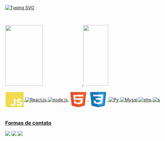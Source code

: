 [![Typing SVG](https://readme-typing-svg.herokuapp.com/?color=696969&size=35&center=true&vCenter=true&width=1000&lines=Olá,+meu+nome+é+Paulo+Ricardo;Tenho+18+anos;Sou+Brasileiro;E+sou+Técnico+em+Desenvolvimento+de+Sistemas;Formado+Na+ETE+Ministro+Fernando+Lyra;+Seja+Bem+Vindo!+:%29)](https://git.io/typing-svg)

<br>
<br>

 <div aling="center">
   <a href="https://github.com/OMestreO">
   <img width="49%" height="195px" src="https://github-readme-stats-sigma-five.vercel.app/api?username=OMestreO&show_icons=true&theme=onedark&include_all_commits=true&count_private=true"/>
   <img width="40%" height="195px" src="https://github-readme-stats-sigma-five.vercel.app/api/top-langs/?username=OMestreO&layout=compact&langs_count=6&theme=onedark"/>

</div>
<div style="display: inline_block"><br>
  <img align="center" alt="Js" height="50" width="60" src="https://raw.githubusercontent.com/devicons/devicon/master/icons/javascript/javascript-plain.svg">
  <img align="center" alt="ReactJs" height="50" width="60" src="https://cdn.jsdelivr.net/gh/devicons/devicon/icons/react/react-original.svg"/>
  <img align="center" alt="node.js" height="50" width="60" src="https://cdn.jsdelivr.net/gh/devicons/devicon/icons/nodejs/nodejs-original.svg" />
  <img align="center" alt="HTML" height="50" width="60" src="https://raw.githubusercontent.com/devicons/devicon/master/icons/html5/html5-original.svg">
  <img align="center" alt="CSS" height="50" width="60" src="https://raw.githubusercontent.com/devicons/devicon/master/icons/css3/css3-original.svg">
  <img align="center" alt="Py" height="50" width="60" src="https://cdn.jsdelivr.net/gh/devicons/devicon/icons/python/python-original.svg"/>
  <img align="center" alt="Mysql" height="50" width="60" src="https://cdn.jsdelivr.net/gh/devicons/devicon/icons/mysql/mysql-original.svg"/>
  <img align="center" alt="php" height="50" width="60" src="https://cdn.jsdelivr.net/gh/devicons/devicon/icons/php/php-original.svg" />
  <img align="center" alt="s"height="50" width="60" src="https://cdn.jsdelivr.net/gh/devicons/devicon/icons/godot/godot-original.svg" />

</div>
 
 <br>
 
  ### Formas de contato
 
<div> 
  <a href="https://instagram.com/paulo.r.damacena" target="_blank"><img src="https://img.shields.io/badge/-Instagram-%23E4405F?style=for-the-badge&logo=instagram&logoColor=white" target="_blank"></a>
  <a href = "mailto:paulorjob7@gmail.com"><img src="https://img.shields.io/badge/-Gmail-%23333?style=for-the-badge&logo=gmail&logoColor=white" target="_blank"></a>
  <a href="https://www.linkedin.com/in/paulo-r-damacena-5b7b5b244" target="_blank"><img src="https://img.shields.io/badge/-LinkedIn-%230077B5?style=for-the-badge&logo=linkedin&logoColor=white" target="_blank"></a> 

</div>
